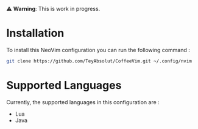 ⚠️ **Warning**: This is work in progress.

# **Installation**

To install this NeoVim configuration you can run the following command :

```bash
git clone https://github.com/TeyAbsolut/CoffeeVim.git ~/.config/nvim
```

# **Supported Languages**

Currently, the supported languages in this configuration are : 
* Lua
* Java
